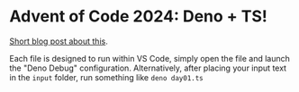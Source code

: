 # Advent of Code 2024: Deno + TS!

[Short blog post about this](https://lukedeniston.com/advent-of-code-deno).

Each file is designed to run within VS Code, simply open the file and launch the
"Deno Debug" configuration. Alternatively, after placing your input text in the
`input` folder, run something like `deno day01.ts`
